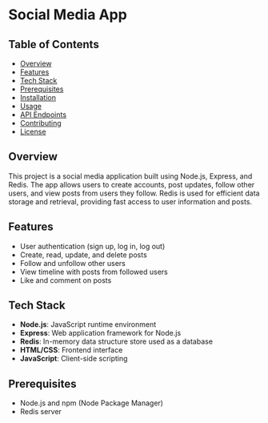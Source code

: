 # Social Media App

## Table of Contents
- [Overview](#overview)
- [Features](#features)
- [Tech Stack](#tech-stack)
- [Prerequisites](#prerequisites)
- [Installation](#installation)
- [Usage](#usage)
- [API Endpoints](#api-endpoints)
- [Contributing](#contributing)
- [License](#license)

## Overview
This project is a social media application built using Node.js, Express, and Redis. The app allows users to create accounts, post updates, follow other users, and view posts from users they follow. Redis is used for efficient data storage and retrieval, providing fast access to user information and posts.

## Features
- User authentication (sign up, log in, log out)
- Create, read, update, and delete posts
- Follow and unfollow other users
- View timeline with posts from followed users
- Like and comment on posts

## Tech Stack
- **Node.js**: JavaScript runtime environment
- **Express**: Web application framework for Node.js
- **Redis**: In-memory data structure store used as a database
- **HTML/CSS**: Frontend interface
- **JavaScript**: Client-side scripting

## Prerequisites
- Node.js and npm (Node Package Manager)
- Redis server

